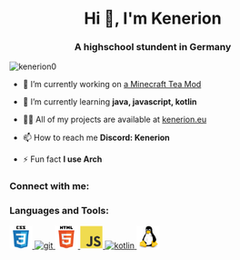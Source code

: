 <h1 align="center">Hi 👋, I'm Kenerion</h1>
<h3 align="center">A highschool stundent in Germany</h3>

<p align="left"> <img src="https://komarev.com/ghpvc/?username=kenerion0&label=Profile%20views&color=0e75b6&style=flat" alt="kenerion0" /> </p>

- 🔭 I’m currently working on [a Minecraft Tea Mod](https://github.com/Kenerion0/Tea-Mod)

- 🌱 I’m currently learning **java, javascript, kotlin**

- 👨‍💻 All of my projects are available at [kenerion.eu](kenerion.eu)

- 📫 How to reach me **Discord: Kenerion**

- ⚡ Fun fact **I use Arch**

<h3 align="left">Connect with me:</h3>
<p align="left">
</p>

<h3 align="left">Languages and Tools:</h3>
<p align="left"> <a href="https://www.w3schools.com/css/" target="_blank" rel="noreferrer"> <img src="https://raw.githubusercontent.com/devicons/devicon/master/icons/css3/css3-original-wordmark.svg" alt="css3" width="40" height="40"/> </a> <a href="https://git-scm.com/" target="_blank" rel="noreferrer"> <img src="https://www.vectorlogo.zone/logos/git-scm/git-scm-icon.svg" alt="git" width="40" height="40"/> </a> <a href="https://www.w3.org/html/" target="_blank" rel="noreferrer"> <img src="https://raw.githubusercontent.com/devicons/devicon/master/icons/html5/html5-original-wordmark.svg" alt="html5" width="40" height="40"/> </a> <a href="https://developer.mozilla.org/en-US/docs/Web/JavaScript" target="_blank" rel="noreferrer"> <img src="https://raw.githubusercontent.com/devicons/devicon/master/icons/javascript/javascript-original.svg" alt="javascript" width="40" height="40"/> </a> <a href="https://kotlinlang.org" target="_blank" rel="noreferrer"> <img src="https://www.vectorlogo.zone/logos/kotlinlang/kotlinlang-icon.svg" alt="kotlin" width="40" height="40"/> </a> <a href="https://www.linux.org/" target="_blank" rel="noreferrer"> <img src="https://raw.githubusercontent.com/devicons/devicon/master/icons/linux/linux-original.svg" alt="linux" width="40" height="40"/> </a> </p>

